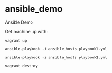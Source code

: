 # ansible_demo
Ansible Demo

Get machine up with:

`vagrant up`

`ansible-playbook -i ansible_hosts playbook1.yml`

`ansible-playbook -i ansible_hosts playbook2.yml`

`vagrant destroy`
